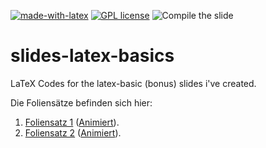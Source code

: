 [![made-with-latex](https://img.shields.io/badge/Made%20with-LaTeX-1f425f.svg)](https://www.latex-project.org/) [![GPL license](https://img.shields.io/badge/License-GPL-blue.svg)](http://perso.crans.org/besson/LICENSE.html) ![Compile the slide](https://github.com/EagleoutIce/slides-latex-basics/workflows/Compile%20the%20slide/badge.svg)

# slides-latex-basics
LaTeX Codes for the latex-basic (bonus) slides i've created.

Die Foliensätze befinden sich hier:

1. [Foliensatz 1](https://media.githubusercontent.com/media/EagleoutIce/slides-latex-basics/gh-pages/latex_folien.pdf) ([Animiert](https://media.githubusercontent.com/media/EagleoutIce/slides-latex-basics/gh-pages/anim_latex_folien.pdf)).
2. [Foliensatz 2](https://media.githubusercontent.com/media/EagleoutIce/slides-latex-basics/gh-pages/latex_2_folien.pdf) ([Animiert](https://media.githubusercontent.com/media/EagleoutIce/slides-latex-basics/gh-pages/anim_latex_2_folien.pdf)).
